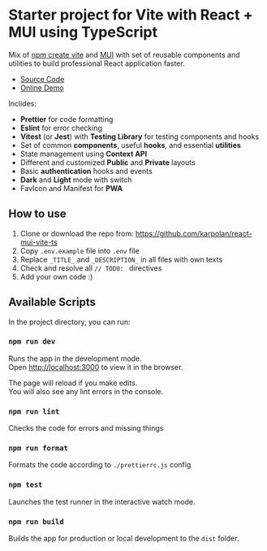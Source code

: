 # Starter project for Vite with React + MUI using TypeScript

Mix of [npm create vite](https://vitejs.dev/guide/) and [MUI](https://mui.com) with set of reusable components
and utilities to build professional React application faster.

- [Source Code](https://github.com/karpolan/react-mui-vite-ts)
- [Online Demo](https://react-mui-vite-ts.netlify.app)

Inclides:

- **Prettier** for code formatting
- **Eslint** for error checking
- **Vitest** (or **Jest**) with **Testing Library** for testing components and hooks
- Set of common **components**, useful **hooks**, and essential **utilities**
- State management using **Context API**
- Different and customized **Public** and **Private** layouts
- Basic **authentication** hooks and events
- **Dark** and **Light** mode with switch
- FavIcon and Manifest for **PWA**

## How to use

1. Clone or download the repo from: https://github.com/karpolan/react-mui-vite-ts
2. Copy `.env.example` file into `.env` file
3. Replace `_TITLE_` and `_DESCRIPTION_` in all files with own texts
4. Check and resolve all `// TODO: ` directives
5. Add your own code :)

## Available Scripts

In the project directory, you can run:

### `npm run dev`

Runs the app in the development mode.<br />
Open [http://localhost:3000](http://localhost:3000) to view it in the browser.

The page will reload if you make edits.<br />
You will also see any lint errors in the console.

### `npm run lint`

Checks the code for errors and missing things

### `npm run format`

Formats the code according to `./prettierrc.js` config

### `npm test`

Launches the test runner in the interactive watch mode.<br />

### `npm run build`

Builds the app for production or local development to the `dist` folder.<br />
